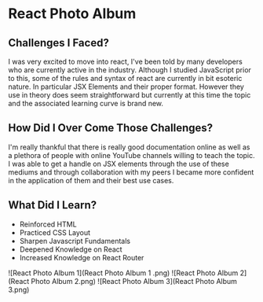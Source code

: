 # React Photo Album

## Challenges I Faced? 

I was very excited to move into react, I've been told by many developers who are currently active in the industry. Although I studied JavaScript prior to this, some of the rules and syntax of react are currently in bit esoteric nature. In particular JSX Elements and their proper format. However they use in theory does seem straightforward but currently at this time the topic and the associated learning curve is brand new.

## How Did I Over Come Those Challenges?

I'm really thankful that there is really good documentation online as well as a plethora of people with online YouTube channels willing to teach the topic. I was able to get a handle on JSX elements through the use of these mediums and through collaboration with my peers I became more confident in the application of them and their best use cases. 

## What Did I Learn? 

* Reinforced HTML
* Practiced CSS Layout
* Sharpen Javascript Fundamentals
* Deepened Knowledge on React
* Increased Knowledge on React Router


![React Photo Album 1](React Photo Album 1 .png)
![React Photo Album 2](React Photo Album 2.png)
![React Photo Album 3](React Photo Album 3.png)
